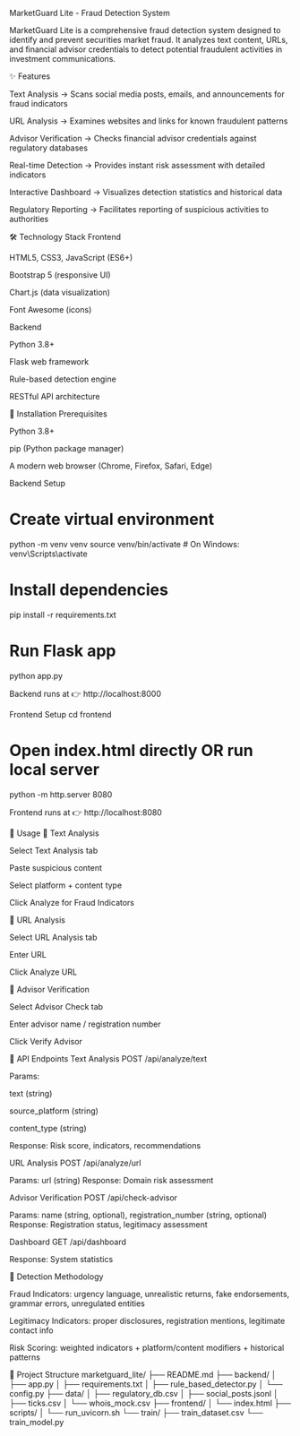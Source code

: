 MarketGuard Lite - Fraud Detection System

MarketGuard Lite is a comprehensive fraud detection system designed to identify and prevent securities market fraud. It analyzes text content, URLs, and financial advisor credentials to detect potential fraudulent activities in investment communications.

✨ Features

Text Analysis → Scans social media posts, emails, and announcements for fraud indicators

URL Analysis → Examines websites and links for known fraudulent patterns

Advisor Verification → Checks financial advisor credentials against regulatory databases

Real-time Detection → Provides instant risk assessment with detailed indicators

Interactive Dashboard → Visualizes detection statistics and historical data

Regulatory Reporting → Facilitates reporting of suspicious activities to authorities

🛠 Technology Stack
Frontend

HTML5, CSS3, JavaScript (ES6+)

Bootstrap 5 (responsive UI)

Chart.js (data visualization)

Font Awesome (icons)

Backend

Python 3.8+

Flask web framework

Rule-based detection engine

RESTful API architecture

🚀 Installation
Prerequisites

Python 3.8+

pip (Python package manager)

A modern web browser (Chrome, Firefox, Safari, Edge)

Backend Setup
# Create virtual environment
python -m venv venv
source venv/bin/activate   # On Windows: venv\Scripts\activate

# Install dependencies
pip install -r requirements.txt

# Run Flask app
python app.py


Backend runs at 👉 http://localhost:8000

Frontend Setup
cd frontend

# Open index.html directly OR run local server
python -m http.server 8080


Frontend runs at 👉 http://localhost:8080

📖 Usage
🔹 Text Analysis

Select Text Analysis tab

Paste suspicious content

Select platform + content type

Click Analyze for Fraud Indicators

🔹 URL Analysis

Select URL Analysis tab

Enter URL

Click Analyze URL

🔹 Advisor Verification

Select Advisor Check tab

Enter advisor name / registration number

Click Verify Advisor

📡 API Endpoints
Text Analysis
POST /api/analyze/text


Params:

text (string)

source_platform (string)

content_type (string)

Response: Risk score, indicators, recommendations

URL Analysis
POST /api/analyze/url


Params: url (string)
Response: Domain risk assessment

Advisor Verification
POST /api/check-advisor


Params: name (string, optional), registration_number (string, optional)
Response: Registration status, legitimacy assessment

Dashboard
GET /api/dashboard


Response: System statistics

🔎 Detection Methodology

Fraud Indicators: urgency language, unrealistic returns, fake endorsements, grammar errors, unregulated entities

Legitimacy Indicators: proper disclosures, registration mentions, legitimate contact info

Risk Scoring: weighted indicators + platform/content modifiers + historical patterns

📂 Project Structure
marketguard_lite/
├── README.md
├── backend/
│   ├── app.py
│   ├── requirements.txt
│   ├── rule_based_detector.py
│   └── config.py
├── data/
│   ├── regulatory_db.csv
│   ├── social_posts.jsonl
│   ├── ticks.csv
│   └── whois_mock.csv
├── frontend/
│   └── index.html
├── scripts/
│   └── run_uvicorn.sh
└── train/
    ├── train_dataset.csv
    └── train_model.py

